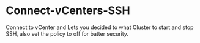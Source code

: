 # Connect-vCenters-SSH
Connect to vCenter and Lets you decided to what Cluster to start and stop SSH, also set the policy to off for batter security.
